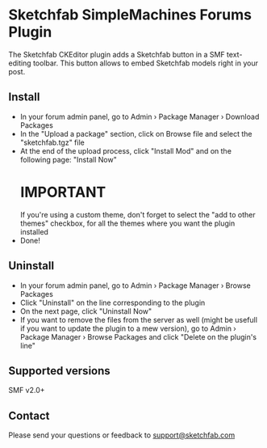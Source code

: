 Sketchfab SimpleMachines Forums Plugin
======================================

The Sketchfab CKEditor plugin adds a Sketchfab button in a SMF text-editing toolbar.
This button allows to embed Sketchfab models right in your post.

Install
-------
- In your forum admin panel, go to Admin › Package Manager › Download Packages
- In the "Upload a package" section, click on Browse file and select the "sketchfab.tgz" file
- At the end of the upload process, click "Install Mod" and on the following page: "Install Now"
  # IMPORTANT
  If you're using a custom theme, don't forget to select the "add to other themes" checkbox, for all the themes where you want the plugin installed
- Done!

Uninstall
---------
- In your forum admin panel, go to Admin › Package Manager › Browse Packages
- Click "Uninstall" on the line corresponding to the plugin
- On the next page, click "Uninstall Now"
- If you want to remove the files from the server as well (might be usefull if you want to update the plugin to a mew version), go to Admin › Package Manager › Browse Packages and click "Delete on the plugin's line"

Supported versions
------------------
SMF v2.0+

Contact
-------
Please send your questions or feedback to support@sketchfab.com
